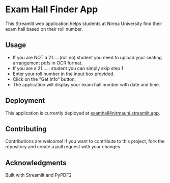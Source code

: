 # Exam Hall Finder App
This Streamlit web application helps students at Nirma University find their exam hall based on their roll number. 

## Usage
- If you are NOT a 21.....(roll no) student you need to upload your seating arrangement pdfs in OCR format.
- If you are a 21...... student you can simply skip step 1
- Enter your roll number in the input box provided.
- Click on the "Get Info" button.
- The application will display your exam hall number with date and time.

## Deployment
This application is currently deployed at [examhall4nirmauni.streamlit.app](examhall4nirmauni.streamlit.app).

## Contributing
Contributions are welcome! If you want to contribute to this project, fork the repository and create a pull request with your changes.

## Acknowledgments
Built with Streamlit and PyPDF2
